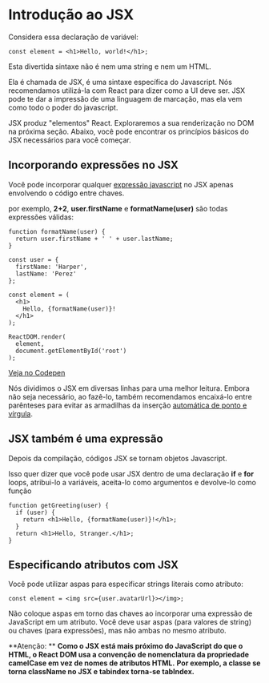 # **Introdução ao JSX**

Considera essa declaração de variável:

``` 
const element = <h1>Hello, world!</h1>;
```

Esta divertida sintaxe não é nem uma string e nem um HTML.

Ela é chamada de JSX, é uma sintaxe específica do Javascript. Nós recomendamos utilizá-la com React para dizer como a UI deve ser. JSX pode te dar a impressão de uma linguagem de marcação, mas ela vem como todo o poder do javascript.

JSX produz "elementos" React. Exploraremos a sua renderização no DOM na próxima seção. Abaixo, você pode encontrar os princípios básicos do JSX necessários para você começar.

## **Incorporando expressões no JSX**

Você pode incorporar qualquer [expressão javascript](https://developer.mozilla.org/en-US/docs/Web/JavaScript/Guide/Expressions_and_Operators#Expressions) no JSX apenas envolvendo o código entre chaves.

por exemplo, **2+2**, **user.firstName** e **formatName(user)** são todas expressões válidas:

```
function formatName(user) {
  return user.firstName + ' ' + user.lastName;
}

const user = {
  firstName: 'Harper',
  lastName: 'Perez'
};

const element = (
  <h1>
    Hello, {formatName(user)}!
  </h1>
);

ReactDOM.render(
  element,
  document.getElementById('root')
);
``` 

[Veja no Codepen](https://codepen.io/gaearon/pen/PGEjdG?editors=0010)

Nós dividimos o JSX em diversas linhas para uma melhor leitura.  Embora não seja necessário, ao fazê-lo, também recomendamos encaixá-lo entre parênteses para evitar as armadilhas da inserção [automática de ponto e vírgula](https://stackoverflow.com/questions/2846283/what-are-the-rules-for-javascripts-automatic-semicolon-insertion-asi).

## **JSX também é uma expressão**

Depois da compilação, códigos JSX se tornam objetos Javascript.

Isso quer dizer que você pode usar JSX dentro de uma declaração **if** e **for** loops, atribui-lo a variáveis, aceita-lo como argumentos e devolve-lo como função

```
function getGreeting(user) {
  if (user) {
    return <h1>Hello, {formatName(user)}!</h1>;
  }
  return <h1>Hello, Stranger.</h1>;
}
```

## **Especificando atributos com JSX**

Você pode utilizar aspas para especificar strings literais como atributo:

``` 
const element = <img src={user.avatarUrl}></img>;
```

Não coloque aspas em torno das chaves ao incorporar uma expressão de JavaScript em um atributo. Você deve usar aspas (para valores de string) ou chaves (para expressões), mas não ambas no mesmo atributo.

**Atenção: **
**Como o JSX está mais próximo do JavaScript do que o HTML, o React DOM usa a convenção de nomenclatura da propriedade camelCase em vez de nomes de atributos HTML.**
**Por exemplo, a classe se torna className no JSX e tabindex torna-se tabIndex.**